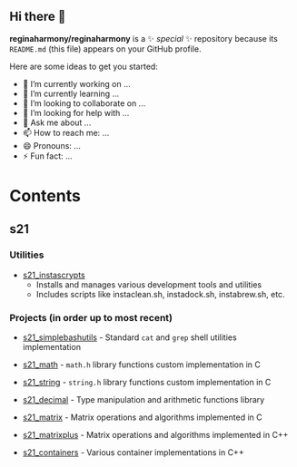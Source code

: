 ## Hi there 👋

**reginaharmony/reginaharmony** is a ✨ _special_ ✨ repository because its `README.md` (this file) appears on your GitHub profile.

Here are some ideas to get you started:

- 🔭 I’m currently working on ...
- 🌱 I’m currently learning ...
- 👯 I’m looking to collaborate on ...
- 🤔 I’m looking for help with ...
- 💬 Ask me about ...
- 📫 How to reach me: ...
- 😄 Pronouns: ...
- ⚡ Fun fact: ...


# Contents

## s21

### Utilities

- [s21_instascrypts](https://github.com/reginaharmony/s21_INSTASCRYPTS)
  - Installs and manages various development tools and utilities
  - Includes scripts like instaclean.sh, instadock.sh, instabrew.sh, etc.

### Projects (in order up to most recent)

- [s21_simplebashutils](https://github.com/reginaharmony/s21_SimpleBashUtils) - Standard `cat` and `grep` shell utilities implementation

- [s21_math](https://github.com/reginaharmony/s21_math) - `math.h` library functions custom implementation in C

- [s21_string](https://github.com/reginaharmony/s21_string) - `string.h` library functions custom implementation in C

- [s21_decimal](https://github.com/reginaharmony/s21_decimal) - Type manipulation and arithmetic functions library

- [s21_matrix](https://github.com/reginaharmony/s21_matrix) - Matrix operations and algorithms implemented in C

- [s21_matrixplus](https://github.com/reginaharmony/s21_matrixplus) - Matrix operations and algorithms implemented in C++

- [s21_containers](https://github.com/reginaharmony/s21_containers) - Various container implementations in C++
